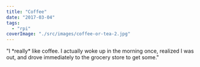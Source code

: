 ```yaml
---
title: "Coffee"
date: "2017-03-04"
tags: 
  - "rpi"
coverImage: "./src/images/coffee-or-tea-2.jpg"
---
```


"I \*really\* like coffee. I actually woke up in the morning once, realized I was out, and drove immediately to the grocery store to get some."
